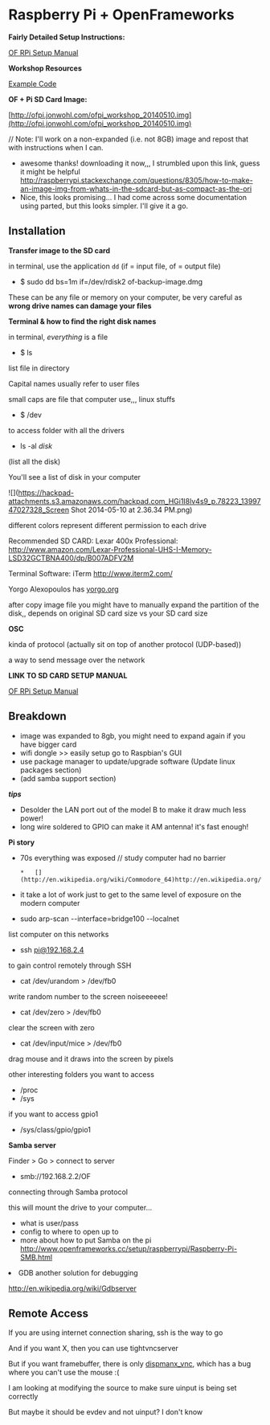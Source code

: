 # Raspberry Pi + OpenFrameworks

**Fairly Detailed Setup Instructions:**

[OF RPi Setup Manual](/D9EgUtoGFWQ)

**Workshop Resources**

[Example Code](https://github.com/jmwohl/OFPiWorkshop)

**OF + Pi SD Card Image:**

[](http://ofpi.jonwohl.com/ofpi_workshop_20140510.img)[http://ofpi.jonwohl.com/ofpi_workshop_20140510.img](http://ofpi.jonwohl.com/ofpi_workshop_20140510.img)

// Note: I'll work on a non-expanded (i.e. not 8GB) image and repost that with instructions when I can.

*   awesome thanks! downloading it now,,, I strumbled upon this link, guess it might be helpful [](http://raspberrypi.stackexchange.com/questions/8305/how-to-make-an-image-img-from-whats-in-the-sdcard-but-as-compact-as-the-ori)http://raspberrypi.stackexchange.com/questions/8305/how-to-make-an-image-img-from-whats-in-the-sdcard-but-as-compact-as-the-ori
*    Nice, this looks promising... I had come across some documentation using parted, but this looks simpler. I'll give it a go.

## Installation

**Transfer image to the SD card**

in terminal, use the application `dd` (if = input file, of = output file)

*   $ sudo dd bs=1m if=/dev/rdisk2 of-backup-image.dmg

These can be any file or memory on your computer, be very careful as ******wrong drive names can damage your files******

**Terminal & how to find the right disk names**

in terminal, _everything_ is a file

*   $ ls

list file in directory

Capital names usually refer to user files

small caps are file that computer use,,, linux stuffs

*   $ /dev 

to access folder with all the drivers

*   ls -al *disk*

(list all the disk)

You'll see a list of disk in your computer

![](https://hackpad-attachments.s3.amazonaws.com/hackpad.com_HGi1I8lv4s9_p.78223_1399747027328_Screen Shot 2014-05-10 at 2.36.34 PM.png)

different colors represent different permission to each drive

Recommended SD CARD: Lexar 400x Professional: [](http://www.amazon.com/Lexar-Professional-UHS-I-Memory-LSD32GCTBNA400/dp/B007ADFV2M)http://www.amazon.com/Lexar-Professional-UHS-I-Memory-LSD32GCTBNA400/dp/B007ADFV2M

Terminal Software:  iTerm [](http://www.iterm2.com/)http://www.iterm2.com/

Yorgo Alexopoulos has [yorgo.org](https://yorgo.org)

after copy image file you might have to manually expand the partition of the disk,, depends on original SD card size vs your SD card size

**OSC**

kinda of protocol (actually sit on top of another protocol (UDP-based))

a way to send message over the network

**LINK TO SD CARD SETUP MANUAL**

[OF RPi Setup Manual](/D9EgUtoGFWQ)

## Breakdown

*   image was expanded to 8gb, you might need to expand again if you have bigger card
*   wifi dongle >> easily setup go to Raspbian's GUI
*   use package manager to update/upgrade software (Update linux packages section)
*   (add samba support section)

**_tips_**

*   Desolder the LAN port out of the model B to make it draw much less power!
*   long wire soldered to GPIO can make it AM antenna! it's fast enough!

**Pi story**

*   70s everything was exposed // study computer had no barrier

        *   [](http://en.wikipedia.org/wiki/Commodore_64)http://en.wikipedia.org/wiki/Commodore_64

*   it take a lot of work just to get to the same level of exposure on the modern computer

*   sudo arp-scan --interface=bridge100 --localnet

list computer on this networks

*   ssh pi@192.168.2.4

to gain control remotely through SSH

*   cat /dev/urandom > /dev/fb0

write random number to the screen noiseeeeee!

*   cat /dev/zero > /dev/fb0

clear the screen with zero

*   cat /dev/input/mice > /dev/fb0

drag mouse and it draws into the screen by pixels

other interesting folders you want to access

*   /proc
*   /sys

if you want to access gpio1

*   /sys/class/gpio/gpio1

**Samba server**

Finder > Go > connect to server

*   [](smb://192.168.2.2/OF)smb://192.168.2.2/OF

connecting through Samba protocol

this will mount the drive to your computer...

*   what is user/pass
*   config to where to open up to 
*   more about how to put Samba on the pi  [](http://www.openframeworks.cc/setup/raspberrypi/Raspberry-Pi-SMB.html)http://www.openframeworks.cc/setup/raspberrypi/Raspberry-Pi-SMB.html

<undefined><li>GDB another solution for debugging</li></undefined>

[](http://en.wikipedia.org/wiki/Gdbserver)http://en.wikipedia.org/wiki/Gdbserver

## Remote Access

If you are using internet connection sharing, ssh is the way to go

And if you want X, then you can use tightvncserver

But if you want framebuffer, there is only [dispmanx_vnc](https://github.com/hanzelpeter/dispmanx_vnc/), which has a bug where you can't use the mouse :(

I am looking at modifying the source to make sure uinput is being set correctly

But maybe it should be evdev and not uinput? I don't know
